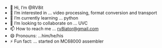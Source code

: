 - 👋 Hi, I’m @RV8it
- 👀 I’m interested in ... video processing, format conversion and transport
- 🌱 I’m currently learning ... python
- 💞️ I’m looking to collaborate on ... UVC
- 📫 How to reach me ... rv8iator@gmail.com
- 😄 Pronouns: ...him/he/his
- ⚡ Fun fact: ...  started on MC68000 assembler

<!---
RV8it/RV8it is a ✨ special ✨ repository because its `README.md` (this file) appears on your GitHub profile.
You can click the Preview link to take a look at your changes.
--->
